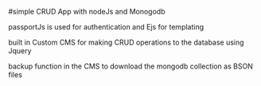 #simple CRUD App with nodeJs and Monogodb

passportJs is used for authentication and Ejs for templating

built in Custom CMS for making CRUD operations to the database using Jquery

backup function in the CMS to download the mongodb collection as BSON files
